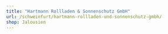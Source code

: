 ```yaml
---
title: "Hartmann Rollladen & Sonnenschutz GmbH"
url: /schweinfurt/hartmann-rollladen-und-sonnenschutz-gmbh/
shop: Jalousien
---
```

